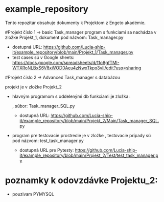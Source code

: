 # example_repository
Tento repozitár obsahuje dokumenty k Projektom z Engeto akadémie.

#Projekt číslo 1 -> basic Task_manager
 program s funkciami sa nachádza v zložke Projekt_1, dokument pod názvom: Task_manager.py
  - dostupná URL: https://github.com/Lucia-ship-it/example_repository/blob/main/Projekt_1/Task_manager.py
  - test cases sú v Google sheets: https://docs.google.com/spreadsheets/d/11o8gfTMI-WTXRoNLBxS6V8xWOD0Aeu4zNwxTkpo3vlI/edit?usp=sharing


 
 #Projekt číslo 2 -> Advanced Task_manager s databázou
 
 projekt je v zložke Projekt_2
  - hlavným programom s oddelenými db funkciami je zložka: <Main>, súbor: Task_manager_SQL.py
       - dostupná URL: https://github.com/Lucia-ship-it/example_repository/blob/main/Projekt_2/Main/Task_manager_SQL.py

  - program pre testovacie prostredie je v zložke <Test>, testovacie prípady sú pod názvom: test_task_manager.py
       - dostupná URL pre Pytesty: https://github.com/Lucia-ship-it/example_repository/blob/main/Projekt_2/Test/test_task_manager.py
    
# poznamky k odovzdávke Projektu_2:
- pouzivam PYMYSQL

